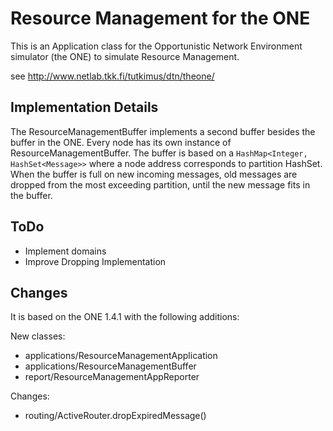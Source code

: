 # Resource Management for the ONE

This is an Application class for the Opportunistic Network Environment simulator (the ONE) to simulate Resource Management.

see http://www.netlab.tkk.fi/tutkimus/dtn/theone/

## Implementation Details
The ResourceManagementBuffer implements a second buffer besides the buffer in the ONE. Every node has its own instance of ResourceManagementBuffer. The buffer is based on a ``HashMap<Integer, HashSet<Message>>`` where a node address corresponds to partition HashSet<Message>. When the buffer is full on new incoming messages, old messages are dropped from the most exceeding partition, until the new message fits in the buffer.

## ToDo
* Implement domains
* Improve Dropping Implementation

## Changes

It is based on the ONE 1.4.1 with the following additions:

New classes:
* applications/ResourceManagementApplication
* applications/ResourceManagementBuffer
* report/ResourceManagementAppReporter

Changes:
* routing/ActiveRouter.dropExpiredMessage()